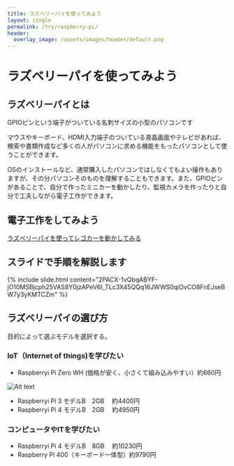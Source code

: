 ```yaml
---
title: ラズベリーパイを使ってみよう
layout: single
permalink: /try/raspberry-pi/
header:
  overlay_image: /assets/images/header/default.png
---
```

# ラズベリーパイを使ってみよう

## ラズベリーパイとは
<p>GPIOピンという端子がついている名刺サイズの小型のパソコンです</p>
<p>マウスやキーボード、HDMI入力端子のついている液晶画面やテレビがあれば、検索や書類作成など多くの人がパソコンに求める機能をもったパソコンとして使うことができます。</p>
<p>OSのインストールなど、通常購入したパソコンではしなくてもよい操作もありますが、その分パソコンそのものを理解することもできます。また、GPIOピンがあることで、自分で作ったミニカーを動かしたり、監視カメラを作ったりと自分で工夫しながら電子工作ができます。</p>

## 電子工作をしてみよう
[ラズベリーパイを使ってレゴカーを動かしてみる](https://youtu.be/zYIEAvhli7k)

## スライドで手順を解説します
{% include slide.html content="2PACX-1vQbqABYF-jO10MSBjcph25VAS8Y0jzAPeV6I_TLc3X45QQq16JWWS0qiOvCO8FnEJseBW7y3yKMTCZm" %}

## ラズベリーパイの選び方
目的によって選ぶモデルを選択する。

### IoT（Internet of things)を学びたい
- Raspberryi Pi Zero WH (価格が安く、小さくて組み込みやすい）約660円

![Alt text](/path/to/img.jpg)

- Raspberryi Pi 3 モデルB　2GB 　約4400円
- Raspberryi Pi 4 モデルB　2GB 　約4950円  

### コンピュータやITを学びたい
- Raspberryi Pi 4 モデルB　8GB 　約10230円
- Raspberry Pi 400（キーボード一体型）約9790円

